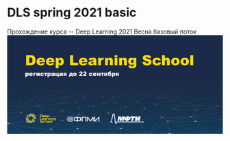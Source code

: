 # DLS spring 2021 basic
Прохождение курса -- Deep Learning 2021 Весна базовый поток
![DLS](https://github.com/Akbar2998/DLS-2021-basic/blob/main/slayder1.png)
